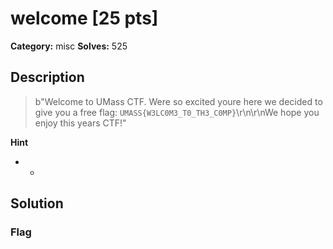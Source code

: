 # welcome [25 pts]

**Category:** misc
**Solves:** 525

## Description
>b"Welcome to UMass CTF.  Were so excited youre here we decided to give you a free flag: `UMASS{W3LC0M3_T0_TH3_C0MP}`\r\n\r\nWe hope you enjoy this years CTF!"

**Hint**
* -

## Solution

### Flag


